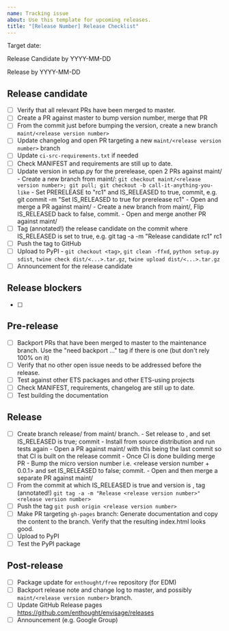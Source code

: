 ```yaml
---
name: Tracking issue
about: Use this template for upcoming releases.
title: "[Release Number] Release Checklist"
---
```


Target date:

Release Candidate by YYYY-MM-DD

Release by YYYY-MM-DD

Release candidate
-------------------
- [ ] Verify that all relevant PRs have been merged to master.
- [ ] Create a PR against master to bump version number, merge that PR
- [ ] From the commit just before bumping the version, create a new branch `maint/<release version number>`
- [ ] Update changelog and open PR targeting a new `maint/<release version number>` branch
- [ ] Update `ci-src-requirements.txt` if needed
- [ ] Check MANIFEST and requirements are still up to date.
- [ ] Update version in setup.py for the prerelease, open 2 PRs against maint/<release version number>
       - Create a new branch from maint/<release version number>: `git checkout maint/<release version number>; git pull; git checkout -b call-it-anything-you-like`
       - Set PRERELEASE to "rc1" and IS_RELEASED to true, commit, e.g. git commit -m "Set IS_RELEASED to true for prerelease <release version number>rc1"
       - Open and merge a PR against maint/<release version number>
       - Create a new branch from maint/<release version number>, Flip IS_RELEASED back to false, commit.
       - Open and merge another PR against maint/<release version number>
- [ ] Tag (annotated!) the release candidate on the commit where IS_RELEASED is set to true, e.g. git tag -a -m "Release candidate <release version number>rc1" <release version number>rc1 <commit-hash>
- [ ] Push the tag to GitHub
- [ ] Upload to PyPI
       - `git checkout <tag>`, `git clean -ffxd`, `python setup.py sdist`, `twine check dist/<...>.tar.gz`, `twine upload dist/<...>.tar.gz`
- [ ] Announcement for the release candidate

Release blockers
----------------
- [ ]

Pre-release
---
- [ ] Backport PRs that have been merged to master to the maintenance branch. Use the "need backport ..." tag if there is one (but don't rely 100% on it)
- [ ] Verify that no other open issue needs to be addressed before the release.
- [ ] Test against other ETS packages and other ETS-using projects
- [ ] Check MANIFEST, requirements, changelog are still up to date.
- [ ] Test building the documentation

Release
-------
- [ ] Create branch release/<release version number> from maint/<release version number> branch.
        - Set release to <release version number>, and set IS_RELEASED is true; commit
        - Install from source distribution and run tests again
        - Open a PR against maint/<release version number> with this being the last commit so that CI is built on the release commit
        - Once CI is done building merge PR
        - Bump the micro version number i.e. <release version number + 0.0.1> and set IS_RELEASED to false; commit.
        - Open and then merge a separate PR against maint/<release version number>
- [ ] From the commit at which IS_RELEASED is true and version is <release version number>, tag (annotated!) `git tag -a -m "Release <release version number>" <release version number>`
- [ ] Push the tag `git push origin <release version number>`
- [ ] Make PR targeting `gh-pages` branch: Generate documentation and copy the content to the branch. Verify that the resulting index.html looks good.
- [ ] Upload to PyPI
- [ ] Test the PyPI package

Post-release
-------------
- [ ] Package update for `enthought/free` repository (for EDM)
- [ ] Backport release note and change log to master, and possibly `maint/<release version number>` branch.
- [ ] Update GitHub Release pages https://github.com/enthought/envisage/releases
- [ ] Announcement (e.g. Google Group)
